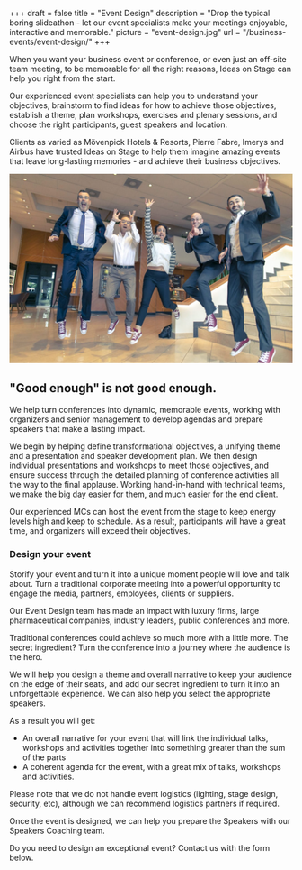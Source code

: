 +++
draft 		= false
title 		= "Event Design"
description	= "Drop the typical boring slideathon - let our event specialists make your meetings enjoyable, interactive and memorable."
picture		= "event-design.jpg"
url 			= "/business-events/event-design/"
+++

When you want your business event or conference, or even just an off-site team meeting, to be memorable for all the right reasons, Ideas on Stage can help you right from the start.

Our experienced event specialists can help you to understand your objectives, brainstorm to find ideas for how to achieve those objectives, establish a theme, plan workshops, exercises and plenary sessions, and choose the right participants, guest speakers and location.

Clients as varied as Mövenpick Hotels & Resorts, Pierre Fabre, Imerys and Airbus have trusted Ideas on Stage to help them imagine amazing events that leave long-lasting memories - and achieve their business objectives.

![event-design][pic1]

## "Good enough" is not good enough.

We help turn conferences into dynamic, memorable events, working with organizers and senior management to develop agendas and prepare speakers that make a lasting impact.

We begin by helping define transformational objectives, a unifying theme and a presentation and speaker development plan. We then design individual presentations and workshops to meet those objectives, and ensure success through the detailed planning of conference activities all the way to the final applause. Working hand-in-hand with technical teams, we make the big day easier for them, and much easier for the end client.

Our experienced MCs can host the event from the stage to keep energy levels high and keep to schedule. As a result, participants will have a great time, and organizers will exceed their objectives. 


### Design your event

Storify your event and turn it into a unique moment people will love and talk about. Turn a traditional corporate meeting into a powerful opportunity to engage the media, partners, employees, clients or suppliers.

Our Event Design team has made an impact with luxury firms, large pharmaceutical companies, industry leaders, public conferences and more. 

Traditional conferences could achieve so much more with a little more. The secret ingredient? Turn the conference into a journey where the audience is the hero. 

We will help you design a theme and overall narrative to keep your audience on the edge of their seats, and add our secret ingredient to turn it into an unforgettable experience. We can also help you select the appropriate speakers.

As a result you will get:

* An overall narrative for your event that will link the individual talks, workshops and activities together into something greater than the sum of the parts
* A coherent agenda for the event, with a great mix of talks, workshops and activities.

Please note that we do not handle event logistics (lighting, stage design, security, etc), although we can recommend logistics partners if required.

Once the event is designed, we can help you prepare the Speakers with our Speakers Coaching team. 

Do you need to design an exceptional event? Contact us with the form below.

[pic1]: event-design-02.jpg